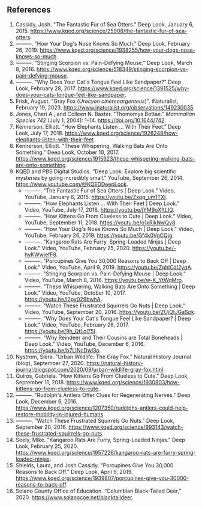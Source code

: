 <!--
title: Mammals
icon: otter
owner: August Frisk
-->
## References

1. Cassidy, Josh. "The Fantastic Fur of Sea Otters." Deep Look, January 6, 2015. https://www.kqed.org/science/25908/the-fantastic-fur-of-sea-otters.
1. ———. "How Your Dog's Nose Knows So Much." Deep Look, February 26, 2019. https://www.kqed.org/science/1938255/how-your-dogs-nose-knows-so-much.
1. ———. "Stinging Scorpion vs. Pain-Defying Mouse." Deep Look, March 8, 2016. https://www.kqed.org/science/518349/stinging-scorpion-vs-pain-defying-mouse.
1. ———. "Why Does Your Cat's Tongue Feel Like Sandpaper?" Deep Look, February 28, 2017. https://www.kqed.org/science/1391525/why-does-your-cats-tongue-feel-like-sandpaper.
1. Frisk, August. "Gray Fox (*Urocyon cinereoargenteus*)". iNaturalist, February 19, 2023. https://www.inaturalist.org/observations/149230035.
1. Jones, Cheri A., and Colleen N. Baxter. “Thomomys Bottae.” *Mammalian Species 742* (July 1, 2004): 1–14. https://doi.org/10.1644/742.
1. Kennerson, Elliott. "How Elephants Listen ... With Their Feet." Deep Look, July 17, 2018. https://www.kqed.org/science/1926248/how-elephants-listen-with-their-feet.
1. Kennerson, Elliott. "These Whispering, Walking Bats Are Onto Something." Deep Look, October 10, 2017. https://www.kqed.org/science/1915923/these-whispering-walking-bats-are-onto-something.
1. KQED and PBS Digital Studios. “Deep Look: Explore big scientific mysteries by going incredibly small.” YouTube, September 26, 2014. https://www.youtube.com/@KQEDDeepLook.
   * ———. "The Fantastic Fur of Sea Otters | Deep Look." Video, YouTube, January 6, 2015. https://youtu.be/Zxqg_um1TXI.
   * ———. "How Elephants Listen ... With Their Feet | Deep Look." Video, YouTube, July 17, 2018. https://youtu.be/iYM9oXftLIQ.
   * ———. "How Kittens Go From Clueless to Cute | Deep Look." Video, YouTube, September 11, 2018. https://youtu.be/o1xRlkNwQy8.
   * ———. "How Your Dog's Nose Knows So Much | Deep Look." Video, YouTube, February 26, 2019. https://youtu.be/Gf4k0VgCQjg.
   * ———. "Kangaroo Rats Are Furry, Spring-Loaded Ninjas | Deep Look." Video, YouTube, February 25, 2020. https://youtu.be/-hyKWwiefF8.
   * ———. "Porcupines Give You 30,000 Reasons to Back Off | Deep Look." Video, YouTube, April 9, 2019. https://youtu.be/ZphlCdI2yqA.
   * ———. "Stinging Scorpion vs. Pain-Defying Mouse | Deep Look." Video, YouTube, March 8, 2016. https://youtu.be/w-K_YtWqMro.
   * ———. "These Whispering, Walking Bats Are Onto Something | Deep Look." Video, YouTube, October 10, 2017. https://youtu.be/l2py029bwhA.
   * ———. "Watch These Frustrated Squirrels Go Nuts | Deep Look." Video, YouTube, September 20, 2016. https://youtu.be/ZUjQtJGaSpk.
   * ———. "Why Does Your Cat's Tongue Feel Like Sandpaper? | Deep Look." Video, YouTube, February 28, 2017. https://youtu.be/9h_QtLol75I.
   * ———. "Why Reindeer and Their Cousins are Total Boneheads | Deep Look." Video, YouTube, December 6, 2016. https://youtu.be/b7LINcDwl3o.
1. Nystrom, Siera. "Urban Wildlife: The Gray Fox." Natural History Journal (blog), September 27, 2020. https://natural-history-journal.blogspot.com/2020/09/urban-wildlife-gray-fox.html.
1. Quirós, Gabriela. "How Kittens Go From Clueless to Cute." Deep Look, September 11, 2018. https://www.kqed.org/science/1930803/how-kittens-go-from-clueless-to-cute.
1. ———. "Rudolph's Antlers Offer Clues for Regenerating Nerves." Deep Look, December 6, 2016. https://www.kqed.org/science/1207350/rudolphs-antlers-could-help-restore-mobility-in-injured-humans.
1. ———. "Watch These Frustrated Squirrels Go Nuts." Deep Look, September 20, 2016. https://www.kqed.org/science/993143/watch-these-frustrated-squirrels-go-nuts.
1. Seely, Mike. "Kangaroo Rats Are Furry, Spring-Loaded Ninjas." Deep Look, February 25, 2020. https://www.kqed.org/science/1957226/kangaroo-rats-are-furry-spring-loaded-ninjas.
1. Shields, Laura, and Josh Cassidy. "Porcupines Give You 30,000 Reasons to Back Off." Deep Look, April 9, 2019. https://www.kqed.org/science/1939807/porcupines-give-you-30000-reasons-to-back-off.
1. Solano County Office of Education. “Columbian Black-Tailed Deer,” 2020. https://www.solanocoe.net/blacktaildeer.
